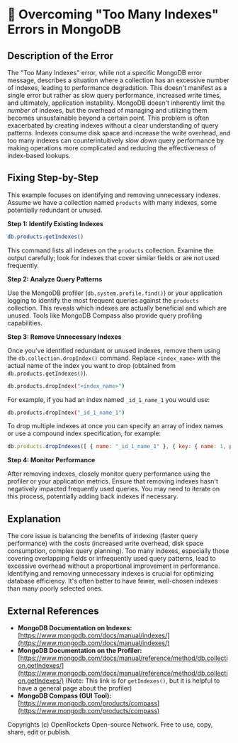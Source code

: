 # 🐞 Overcoming "Too Many Indexes" Errors in MongoDB


## Description of the Error

The "Too Many Indexes" error, while not a specific MongoDB error message, describes a situation where a collection has an excessive number of indexes, leading to performance degradation.  This doesn't manifest as a single error but rather as slow query performance, increased write times, and ultimately, application instability.  MongoDB doesn't inherently limit the *number* of indexes, but the overhead of managing and utilizing them becomes unsustainable beyond a certain point.  This problem is often exacerbated by creating indexes without a clear understanding of query patterns.  Indexes consume disk space and increase the write overhead, and too many indexes can counterintuitively *slow down* query performance by making operations more complicated and reducing the effectiveness of index-based lookups.


## Fixing Step-by-Step

This example focuses on identifying and removing unnecessary indexes.  Assume we have a collection named `products` with many indexes, some potentially redundant or unused.

**Step 1: Identify Existing Indexes**

```bash
db.products.getIndexes()
```

This command lists all indexes on the `products` collection.  Examine the output carefully; look for indexes that cover similar fields or are not used frequently.

**Step 2: Analyze Query Patterns**

Use the MongoDB profiler (`db.system.profile.find()`) or your application logging to identify the most frequent queries against the `products` collection. This reveals which indexes are actually beneficial and which are unused. Tools like MongoDB Compass also provide query profiling capabilities.


**Step 3: Remove Unnecessary Indexes**

Once you've identified redundant or unused indexes, remove them using the `db.collection.dropIndex()` command.  Replace `<index_name>` with the actual name of the index you want to drop (obtained from `db.products.getIndexes()`).

```bash
db.products.dropIndex("<index_name>")
```
For example, if you had an index named `_id_1_name_1` you would use:

```bash
db.products.dropIndex("_id_1_name_1") 
```

To drop multiple indexes at once you can specify an array of index names or use a compound index specification, for example:

```javascript
db.products.dropIndexes([ { name: "_id_1_name_1" }, { key: { name: 1, price: -1 } } ])
```

**Step 4:  Monitor Performance**

After removing indexes, closely monitor query performance using the profiler or your application metrics. Ensure that removing indexes hasn't negatively impacted frequently used queries.  You may need to iterate on this process, potentially adding back indexes if necessary.


## Explanation

The core issue is balancing the benefits of indexing (faster query performance) with the costs (increased write overhead, disk space consumption, complex query planning). Too many indexes, especially those covering overlapping fields or infrequently used query patterns, lead to excessive overhead without a proportional improvement in performance. Identifying and removing unnecessary indexes is crucial for optimizing database efficiency. It's often better to have fewer, well-chosen indexes than many poorly selected ones.

## External References

* **MongoDB Documentation on Indexes:** [https://www.mongodb.com/docs/manual/indexes/](https://www.mongodb.com/docs/manual/indexes/)
* **MongoDB Documentation on the Profiler:** [https://www.mongodb.com/docs/manual/reference/method/db.collection.getIndexes/](https://www.mongodb.com/docs/manual/reference/method/db.collection.getIndexes/)  (Note:  This link is for `getIndexes()`,  but it is helpful to have a general page about the profiler)
* **MongoDB Compass (GUI Tool):** [https://www.mongodb.com/products/compass](https://www.mongodb.com/products/compass)


Copyrights (c) OpenRockets Open-source Network. Free to use, copy, share, edit or publish.


